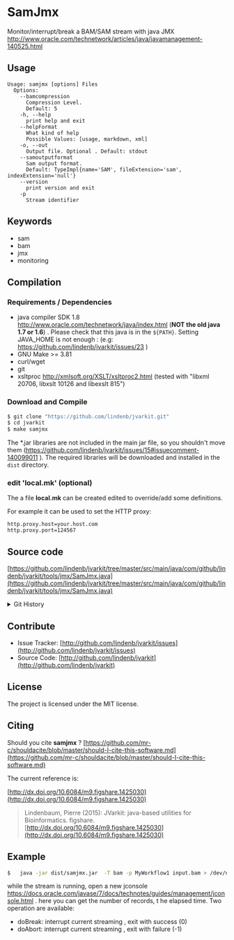 # SamJmx

Monitor/interrupt/break a BAM/SAM stream with java JMX http://www.oracle.com/technetwork/articles/java/javamanagement-140525.html


## Usage

```
Usage: samjmx [options] Files
  Options:
    --bamcompression
      Compression Level.
      Default: 5
    -h, --help
      print help and exit
    --helpFormat
      What kind of help
      Possible Values: [usage, markdown, xml]
    -o, --out
      Output file. Optional . Default: stdout
    --samoutputformat
      Sam output format.
      Default: TypeImpl{name='SAM', fileExtension='sam', indexExtension='null'}
    --version
      print version and exit
    -p
      Stream identifier

```


## Keywords

 * sam
 * bam
 * jmx
 * monitoring


## Compilation

### Requirements / Dependencies

* java compiler SDK 1.8 http://www.oracle.com/technetwork/java/index.html (**NOT the old java 1.7 or 1.6**) . Please check that this java is in the `${PATH}`. Setting JAVA_HOME is not enough : (e.g: https://github.com/lindenb/jvarkit/issues/23 )
* GNU Make >= 3.81
* curl/wget
* git
* xsltproc http://xmlsoft.org/XSLT/xsltproc2.html (tested with "libxml 20706, libxslt 10126 and libexslt 815")


### Download and Compile

```bash
$ git clone "https://github.com/lindenb/jvarkit.git"
$ cd jvarkit
$ make samjmx
```

The *.jar libraries are not included in the main jar file, so you shouldn't move them (https://github.com/lindenb/jvarkit/issues/15#issuecomment-140099011 ).
The required libraries will be downloaded and installed in the `dist` directory.

### edit 'local.mk' (optional)

The a file **local.mk** can be created edited to override/add some definitions.

For example it can be used to set the HTTP proxy:

```
http.proxy.host=your.host.com
http.proxy.port=124567
```
## Source code 

[https://github.com/lindenb/jvarkit/tree/master/src/main/java/com/github/lindenb/jvarkit/tools/jmx/SamJmx.java](https://github.com/lindenb/jvarkit/tree/master/src/main/java/com/github/lindenb/jvarkit/tools/jmx/SamJmx.java)


<details>
<summary>Git History</summary>

```
Mon May 29 12:33:45 2017 +0200 ; cont ; https://github.com/lindenb/jvarkit/commit/870be8e90d7e98d947f73e67ef9965f12f351846
Sun May 21 20:02:10 2017 +0200 ; instanceMain -> instanceMainWithExit ; https://github.com/lindenb/jvarkit/commit/4fa41d198fe7e063c92bdedc333cbcdd2b8240aa
Thu May 4 14:27:36 2017 +0200 ; fix make ; https://github.com/lindenb/jvarkit/commit/044933b2091b68f3241c60c85de5dd605ae02756
Mon May 1 15:40:19 2017 +0200 ; cont ; https://github.com/lindenb/jvarkit/commit/11aa7fcf4cc15aecc2cc2019fc2df8752731a278
Fri Jul 17 12:26:30 2015 +0200 ; all sample in shuffle ; https://github.com/lindenb/jvarkit/commit/fae29109c7b3e24a7dc9329d7d4eea06ee95a0f7
Fri Jul 10 14:18:14 2015 +0200 ; vcfjmx + samjmx tools to monitor/break ngs stream with jmx #tweet ; https://github.com/lindenb/jvarkit/commit/c41af20479e5733369e3445f32968e7c2ddb2e06
```

</details>

## Contribute

- Issue Tracker: [http://github.com/lindenb/jvarkit/issues](http://github.com/lindenb/jvarkit/issues)
- Source Code: [http://github.com/lindenb/jvarkit](http://github.com/lindenb/jvarkit)

## License

The project is licensed under the MIT license.

## Citing

Should you cite **samjmx** ? [https://github.com/mr-c/shouldacite/blob/master/should-I-cite-this-software.md](https://github.com/mr-c/shouldacite/blob/master/should-I-cite-this-software.md)

The current reference is:

[http://dx.doi.org/10.6084/m9.figshare.1425030](http://dx.doi.org/10.6084/m9.figshare.1425030)

> Lindenbaum, Pierre (2015): JVarkit: java-based utilities for Bioinformatics. figshare.
> [http://dx.doi.org/10.6084/m9.figshare.1425030](http://dx.doi.org/10.6084/m9.figshare.1425030)


## Example

```bash
$   java -jar dist/samjmx.jar  -T bam -p MyWorkflow1 input.bam > /dev/null
```

while the stream is running, open a new jconsole https://docs.oracle.com/javase/7/docs/technotes/guides/management/jconsole.html . here you can get the number of records, t
he elapsed time. Two operation are available:

* doBreak: interrupt current streaming , exit with success (0)
* doAbort: interrupt current streaming , exit with failure (-1)




